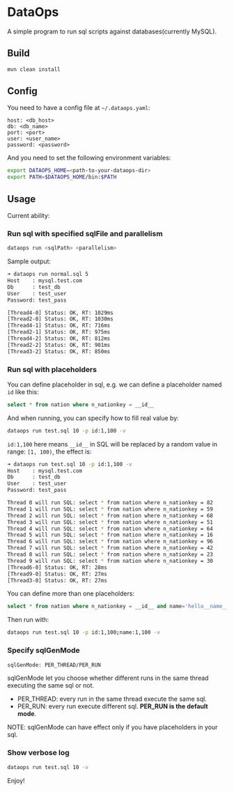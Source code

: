 # DataOps

A simple program to run sql scripts against databases(currently MySQL).

## Build

```bash
mvn clean install
```

## Config

You need to have a config file at `~/.dataops.yaml`:

```
host: <db_host>
db: <db_name>
port: <port>
user: <user_name>
password: <password>
```

And you need to set the following environment variables:

```bash
export DATAOPS_HOME=<path-to-your-dataops-dir>
export PATH=$DATAOPS_HOME/bin:$PATH
```

## Usage

Current ability:

### Run sql with specified sqlFile and parallelism

```bash
dataops run <sqlPath> <parallelism>
```

Sample output:

```bash
➜ dataops run normal.sql 5
Host    : mysql.test.com
Db      : test_db
User    : test_user
Password: test_pass

[Thread4-0] Status: OK, RT: 1029ms
[Thread2-0] Status: OK, RT: 1030ms
[Thread4-1] Status: OK, RT: 716ms
[Thread2-1] Status: OK, RT: 975ms
[Thread4-2] Status: OK, RT: 812ms
[Thread2-2] Status: OK, RT: 901ms
[Thread3-2] Status: OK, RT: 850ms
```

### Run sql with placeholders

You can define placeholder in sql, e.g. we can define a placeholder named `id` like this:

```sql
select * from nation where n_nationkey = __id__
```

And when running, you can specify how to fill real value by:

```bash
dataops run test.sql 10 -p id:1,100 -v
```

`id:1,100` here means `__id__` in SQL will be replaced by a random value in range: `[1, 100)`, the effect is:

```bash
➜ dataops run test.sql 10 -p id:1,100 -v
Host    : mysql.test.com
Db      : test_db
User    : test_user
Password: test_pass

Thread 0 will run SQL: select * from nation where n_nationkey = 82
Thread 1 will run SQL: select * from nation where n_nationkey = 59
Thread 2 will run SQL: select * from nation where n_nationkey = 68
Thread 3 will run SQL: select * from nation where n_nationkey = 51
Thread 4 will run SQL: select * from nation where n_nationkey = 64
Thread 5 will run SQL: select * from nation where n_nationkey = 16
Thread 6 will run SQL: select * from nation where n_nationkey = 96
Thread 7 will run SQL: select * from nation where n_nationkey = 42
Thread 8 will run SQL: select * from nation where n_nationkey = 23
Thread 9 will run SQL: select * from nation where n_nationkey = 30
[Thread6-0] Status: OK, RT: 28ms
[Thread9-0] Status: OK, RT: 27ms
[Thread3-0] Status: OK, RT: 27ms
```

You can define more than one placeholders:

```sql
select * from nation where n_nationkey = __id__ and name='hello__name__'
```

Then run with:

```bash
dataops run test.sql 10 -p id:1,100;name:1,100 -v
```

### Specify sqlGenMode

```bash
sqlGenMode: PER_THREAD/PER_RUN
```

sqlGenMode let you choose whether different runs in the same thread executing the same sql or not.

- PER_THREAD: every run in the same thread execute the same sql.
- PER_RUN: every run execute different sql. **PER_RUN is the default mode**.

NOTE: sqlGenMode can have effect only if you have placeholders in your sql.

### Show verbose log

```bash
dataops run test.sql 10 -v
```

Enjoy!


